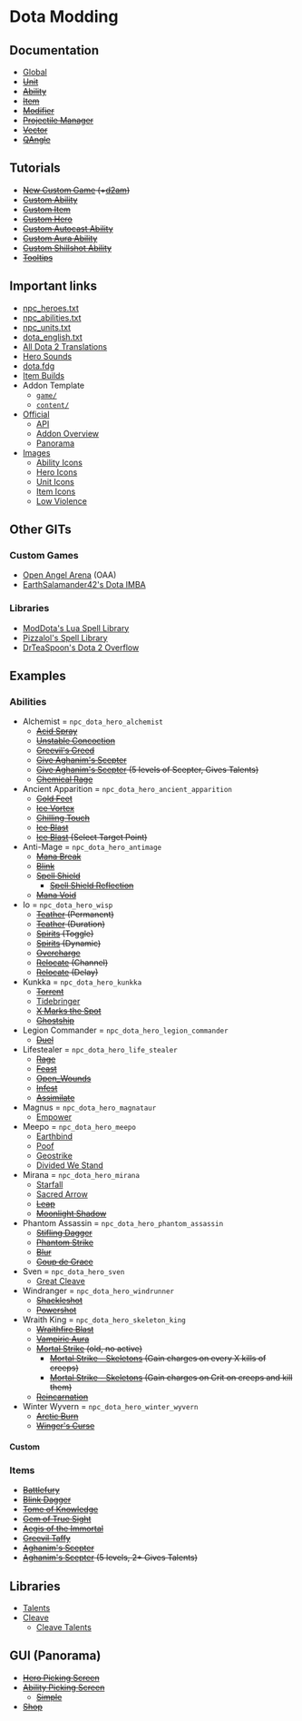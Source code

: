 # Dota Modding

## Documentation

- [Global](Documentation/Global.md)
- ~~[Unit](Documentation/Unit.md)~~
- ~~[Ability](Documentation/Ability.md)~~
- ~~[Item](Documentation/Item.md)~~
- ~~[Modifier](Documentation/Modifier.md)~~
- ~~[Projectile Manager](Documentation/Projectile_Manager.md)~~
- ~~[Vector](Documentation/Vector.md)~~
- ~~[QAngle](Documentation/QAngle.md)~~

## Tutorials

- ~~[New Custom Game](Tutorials/New_Custom_Game/README.md) (+[d2am](https://github.com/chrisinajar/dota2-addon-manager))~~
- ~~[Custom Ability](Tutorials/Custom_Ability/README.md)~~
- ~~[Custom Item](Tutorials/Custom_Item/README.md)~~
- ~~[Custom Hero](Tutorials/Custom_Hero/README.md)~~
- ~~[Custom Autocast Ability](Tutorials/Custom_Autocast_Ability/README.md)~~
- ~~[Custom Aura Ability](Tutorials/Custom_Aura_Ability/README.md)~~
- ~~[Custom Shillshot Ability](Tutorials/Custom_Aura_Ability/README.md)~~
- ~~[Tooltips](Tutorials/Custom_Autocast_Ability/README.md)~~

## Important links

- [npc_heroes.txt](https://github.com/SteamDatabase/GameTracking-Dota2/blob/master/game/dota/scripts/npc/npc_heroes.txt)
- [npc_abilities.txt](https://github.com/SteamDatabase/GameTracking-Dota2/blob/master/game/dota/scripts/npc/npc_abilities.txt)
- [npc_units.txt](https://github.com/SteamDatabase/GameTracking-Dota2/blob/master/game/dota/scripts/npc/npc_units.txt)
- [dota_english.txt](https://github.com/SteamDatabase/GameTracking-Dota2/blob/master/game/dota/resource/dota_english.txt)
- [All Dota 2 Translations](https://github.com/SteamDatabase/GameTracking-Dota2/tree/master/game/dota/resource)
- [Hero Sounds](https://github.com/SteamDatabase/GameTracking-Dota2/tree/master/game/dota/pak01_dir/soundevents/game_sounds_heroes)
- [dota.fdg](https://github.com/SteamDatabase/GameTracking-Dota2/blob/master/game/dota/dota.fgd)
- [Item Builds](https://github.com/SteamDatabase/GameTracking-Dota2/tree/master/game/dota/itembuilds)
- Addon Template
  - [`game/`](https://github.com/SteamDatabase/GameTracking-Dota2/tree/master/game/dota_addons/addon_template)
  - [`content/`](https://github.com/SteamDatabase/GameTracking-Dota2/tree/master/content/dota_addons/addon_template)
- [Official](https://developer.valvesoftware.com/wiki/Dota_2_Workshop_Tools/)
  - [API](https://developer.valvesoftware.com/wiki/Dota_2_Workshop_Tools/Scripting/API)
  - [Addon Overview](https://developer.valvesoftware.com/wiki/Dota_2_Workshop_Tools/Addon_Overview)
  - [Panorama](https://developer.valvesoftware.com/wiki/Dota_2_Workshop_Tools/Panorama)
- [Images](https://dota2.gamepedia.com/Category:Dota_2_images)
  - [Ability Icons](https://dota2.gamepedia.com/Category:Ability_icons)
  - [Hero Icons](https://dota2.gamepedia.com/Category:Hero_icons)
  - [Unit Icons](https://dota2.gamepedia.com/Category:Unit_icons)
  - [Item Icons](https://dota2.gamepedia.com/Category:Item_icons)
  - [Low Violence](https://dota2.gamepedia.com/Category:Low_Violence)

## Other GITs

### Custom Games
- [Open Angel Arena](https://github.com/OpenAngelArena/oaa/) (OAA)
- [EarthSalamander42's Dota IMBA](https://github.com/EarthSalamander42/dota_imba)

### Libraries
- [ModDota's Lua Spell Library](https://github.com/ModDota/AbilityLuaSpellLibrary)
- [Pizzalol's Spell Library](https://github.com/Pizzalol/SpellLibrary)
- [DrTeaSpoon's Dota 2 Overflow](https://github.com/DrTeaSpoon/Dota2Overflow)

## Examples

### Abilities

- Alchemist = `npc_dota_hero_alchemist`
  - ~~[Acid Spray](Examples_Abilities/Alchemist/Acit_Spray/README.md)~~
  - ~~[Unstable Concoction](Examples_Abilities/Alchemist/Unstable_Concoction/README.md)~~
  - ~~[Greevil's Greed](Examples_Abilities/Alchemist/Greevils_Greed/README.md)~~
  - ~~[Give Aghanim's Scepter](Examples_Abilities/Alchemist/Give_Aghanims_Scepter/README.md)~~
  - ~~[Give Aghanim's Scepter](Examples_Abilities/Alchemist/Give_Aghanims_Scepter_Talents/README.md) (5 levels of Scepter, Gives Talents)~~
  - ~~[Chemical Rage](Examples_Abilities/Alchemist/Chemical_Rage/README.md)~~
- Ancient Apparition = `npc_dota_hero_ancient_apparition`
  - ~~[Cold Feet](Examples_Abilities/Ancient_Apparition/Cold_Feet/README.md)~~
  - ~~[Ice Vortex](Examples_Abilities/Ancient_Apparition/Ice_Vortex/README.md)~~
  - ~~[Chilling Touch](Examples_Abilities/Ancient_Apparition/Chilling_Touch/README.md)~~
  - ~~[Ice Blast](Examples_Abilities/Ancient_Apparition/Ice_Blast/README.md)~~
  - ~~[Ice Blast](Examples_Abilities/Ancient_Apparition/Ice_Blast_Select_Target_Point/README.md) (Select Target Point)~~
- Anti-Mage = `npc_dota_hero_antimage`
  - ~~[Mana Break](Examples_Abilities/Anti_Mage/Mana_Break/README.md)~~
  - ~~[Blink](Examples_Abilities/Anti_Mage/Blink/README.md)~~
  - ~~[Spell Shield](Examples_Abilities/Anti_Mage/Spell_Shield/README.md)~~
    - ~~[Spell Shield Reflection](Examples_Abilities/Anti_Mage/Spell_Shield_Reflection/README.md)~~
  - ~~[Mana Void](Examples_Abilities/Anti_Mage/Mana_Void/README.md)~~
- Io = `npc_dota_hero_wisp`
  - ~~[Teather](Examples_Abilities/Io/Teather/README.md) (Permanent)~~
  - ~~[Teather](Examples_Abilities/Io/Teather/README.md) (Duration)~~
  - ~~[Spirits](Examples_Abilities/Io/Spirits_Toggle/README.md) (Toggle)~~
  - ~~[Spirits](Examples_Abilities/Io/Spirits_Dynamic/README.md) (Dynamic)~~
  - ~~[Overcharge](Examples_Abilities/Io/Overcharge/README.md)~~
  - ~~[Relocate](Examples_Abilities/Io/Relocate_Channel/README.md) (Channel)~~
  - ~~[Relocate](Examples_Abilities/Io/Relocate_Delay/README.md) (Delay)~~
- Kunkka = `npc_dota_hero_kunkka`
  - ~~[Torrent](Examples_Abilities/Kunkka/Torrent/README.md)~~
  - [Tidebringer](Examples_Abilities/Kunkka/Tidebringer/README.md)
  - ~~[X Marks the Spot](Examples_Abilities/Kunkka/X_Marks_the_Spot/README.md)~~
  - ~~[Ghostship](Examples_Abilities/Kunkka/Ghostship/README.md)~~
- Legion Commander = `npc_dota_hero_legion_commander`
  - ~~[Duel](Examples_Abilities/LegionCommander/Duel/README.md)~~
- Lifestealer = `npc_dota_hero_life_stealer`
  - ~~[Rage](Examples_Abilities/Lifestealer/Rage/README.md)~~
  - ~~[Feast](Examples_Abilities/Lifestealer/Feast/README.md)~~
  - ~~[Open_Wounds](Examples_Abilities/Lifestealer/Open_Wounds/README.md)~~
  - ~~[Infest](Examples_Abilities/Lifestealer/Infest/README.md)~~
  - ~~[Assimilate](Examples_Abilities/Lifestealer/Assimilate/README.md)~~
- Magnus = `npc_dota_hero_magnataur`
  - [Empower](Examples_Abilities/Magnataur/Empower/README.md)
- Meepo = `npc_dota_hero_meepo`
  - [Earthbind](Examples_Abilities/Meepo/Earthbind/README.md)
  - [Poof](Examples_Abilities/Meepo/Poof/README.md)
  - [Geostrike](Examples_Abilities/Meepo/Geostrike/README.md)
  - [Divided We Stand](Examples_Abilities/Meepo/Divided_We_Stand/README.md)
- Mirana = `npc_dota_hero_mirana`
  - [Starfall](Examples_Abilities/Mirana/Starfall/README.md)
  - [Sacred Arrow](Examples_Abilities/Mirana/Sacred_Arrow/README.md)
  - ~~[Leap](Examples_Abilities/Mirana/Leap/README.md)~~
  - ~~[Moonlight Shadow](Examples_Abilities/Mirana/Moonlight_Shadow/README.md)~~
- Phantom Assassin = `npc_dota_hero_phantom_assassin`
  - ~~[Stifling Dagger](Examples_Abilities/Phantom_Assassin/Stifling_Dagger/README.md)~~
  - ~~[Phantom Strike](Examples_Abilities/Phantom_Assassin/Phantom_Strike/README.md)~~
  - ~~[Blur](Examples_Abilities/Phantom_Assassin/Blur/README.md)~~
  - ~~[Coup de Grace](Examples_Abilities/Phantom_Assassin/Coup_de_Grace/README.md)~~
- Sven = `npc_dota_hero_sven`
  - [Great Cleave](Examples_Abilities/Sven/Great_Cleave/README.md)
- Windranger = `npc_dota_hero_windrunner`
  - ~~[Shackleshot](Examples_Abilities/Windranger/Shackleshot/README.md)~~
  - ~~[Powershot](Examples_Abilities/Windranger/Powershot/README.md)~~
- Wraith King = `npc_dota_hero_skeleton_king`
  - ~~[Wraithfire Blast](Examples_Abilities/Wraith_King/Wraithfire_Blast/README.md)~~
  - ~~[Vampiric Aura](Examples_Abilities/Wraith_King/Vampiric_Aura/README.md)~~
  - ~~[Mortal Strike](Examples_Abilities/Wraith_King/Mortal_Strike/README.md) (old, no active)~~
    - ~~[Mortal Strike - Skeletons](Examples_Abilities/Wraith_King/Mortal_Strike_Skeletons/README.md) (Gain charges on every X kills of creeps)~~
    - ~~[Mortal Strike - Skeletons](Examples_Abilities/Wraith_King/Mortal_Strike_Skeletons_Crits/README.md) (Gain charges on Crit on creeps and kill them)~~
  - ~~[Reincarnation](Examples_Abilities/Wraith_King/Reincarnation/README.md)~~
- Winter Wyvern = `npc_dota_hero_winter_wyvern`
  - ~~[Arctic Burn](Examples_Abilities/Winter_Wyvern/Arctic_Burn/README.md)~~
  - ~~[Winger's Curse](Examples_Abilities/Winter_Wyvern/Winters_Curse/README.md)~~

#### Custom

### Items

 - ~~[Battlefury](Examples_Items/Battlefury/README.md)~~
 - ~~[Blink Dagger](Examples_Items/Blink_Dagger/README.md)~~
 - ~~[Tome of Knowledge](Examples_Items/Tome_of_Knowledge/README.md)~~
 - ~~[Gem of True Sight](Examples_Items/Gem_of_True_sight/README.md)~~
 - ~~[Aegis of the Immortal](Examples_Items/Aegis_of_the_Immortal/README.md)~~
 - ~~[Greevil Taffy](Examples_Items/Greevil_Taffy/README.md)~~
 - ~~[Aghanim's Scepter](Examples_Items/Aghanims_Scepter/README.md)~~
 - ~~[Aghanim's Scepter](Examples_Items/Aghanims_Scepter/README.md) (5 levels, 2+ Gives Talents)~~

## Libraries

 - [Talents](Libraries/Talents/README.md)
 - [Cleave](Libraries/Cleave/README.md)
   - [Cleave Talents](Libraries/Cleave_Talents/README.md)

## GUI (Panorama)
 - ~~[Hero Picking Screen](GUI_Panorama/Hero_Picking_Screen/README.md)~~
 - ~~[Ability Picking Screen](GUI_Panorama/Ability_Picking_Screen/README.md)~~
   - ~~[Simple](GUI_Panorama/Ability_Picking_Scree_Simple/README.md)~~
 - ~~[Shop](GUI_Panorama/Shop/README.md)~~
